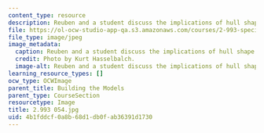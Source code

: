 ```yaml
---
content_type: resource
description: Reuben and a student discuss the implications of hull shape.
file: https://ol-ocw-studio-app-qa.s3.amazonaws.com/courses/2-993-special-topics-in-mechanical-engineering-the-art-and-science-of-boat-design-january-iap-2007/4b1fddcf0a8b68d1db0fab36391d1730_2993054.jpg
file_type: image/jpeg
image_metadata:
  caption: Reuben and a student discuss the implications of hull shape.
  credit: Photo by Kurt Hasselbalch.
  image-alt: Reuben and a student discuss the implications of hull shape.
learning_resource_types: []
ocw_type: OCWImage
parent_title: Building the Models
parent_type: CourseSection
resourcetype: Image
title: 2.993 054.jpg
uid: 4b1fddcf-0a8b-68d1-db0f-ab36391d1730
---
```

